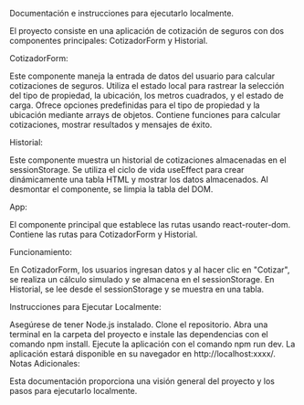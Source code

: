 Documentación e instrucciones para ejecutarlo localmente.

El proyecto consiste en una aplicación de cotización de seguros con dos componentes principales: CotizadorForm y Historial.


CotizadorForm:

Este componente maneja la entrada de datos del usuario para calcular cotizaciones de seguros.
Utiliza el estado local para rastrear la selección del tipo de propiedad, la ubicación, los metros cuadrados, y el estado de carga.
Ofrece opciones predefinidas para el tipo de propiedad y la ubicación mediante arrays de objetos.
Contiene funciones para calcular cotizaciones, mostrar resultados y mensajes de éxito.


Historial:

Este componente muestra un historial de cotizaciones almacenadas en el sessionStorage.
Se utiliza el ciclo de vida useEffect para crear dinámicamente una tabla HTML y mostrar los datos almacenados.
Al desmontar el componente, se limpia la tabla del DOM.


App:

El componente principal que establece las rutas usando react-router-dom.
Contiene las rutas para CotizadorForm y Historial.


Funcionamiento:

En CotizadorForm, los usuarios ingresan datos y al hacer clic en "Cotizar", se realiza un cálculo simulado y se almacena en el sessionStorage.
En Historial, se lee desde el sessionStorage y se muestra en una tabla.


Instrucciones para Ejecutar Localmente:

Asegúrese de tener Node.js instalado.
Clone el repositorio.
Abra una terminal en la carpeta del proyecto e instale las dependencias con el comando npm install.
Ejecute la aplicación con el comando npm run dev.
La aplicación estará disponible en su navegador en http://localhost:xxxx/.
Notas Adicionales:

Esta documentación proporciona una visión general del proyecto y los pasos para ejecutarlo localmente.
